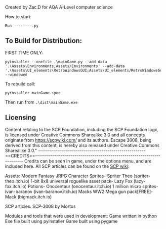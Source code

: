Created by Zac.D for AQA A-Level computer science

How to start:

```
Run --------.py
```

## To Build for Distribution:

FIRST TIME ONLY: 
```
pyinstaller --onefile .\mainGame.py --add-data '.\Assets\Environments;Assets/Environments' --add-data '.\Assets\UI_elements\RetroWindowsGUI;Assets/UI_elements/RetroWindowsGui' --windowed
```

To rebuild call:
```
pyinstaller mainGame.spec
```

Then run from `.\dist\mainGame.exe`

## Licensing
Content relating to the SCP Foundation, including the SCP Foundation logo, is licensed under Creative Commons Sharealike 3.0 and all concepts originate from https://scpwiki.com/ and its authors. Escape 3008, being derived from this content, is hereby also released under Creative Commons Sharealike 3.0."
------------------------------------------------------==CREDITS==------------------------------------------------------------------------
Credits can be seen in game, under the options menu, and are included here. All SCP articles can be found on the [SCP wiki](https://scpwiki.com/):

Assets:
	Modern Fantasy JRPG Character Sprites- Spriter Theo (spriter-theo.itch.io)
	1-bit 8x8 universal roguelike asset pack- Lazy Fox (lazy-fox.itch.io)
	Potions- Onocentaur (onocentaur.itch.io)
	1 million micro sprites- ivan-baranov (ivan-baranov.itch.io)
	Macks WW2 Mega gun pack[FREE]- Mack (bigmack.itch.io)

SCP articles:
	SCP-3008 by Mortos

Modules and tools that were used in development:
	Game written in python
	Exe file built using pyinstaller
	Game built using pygame
